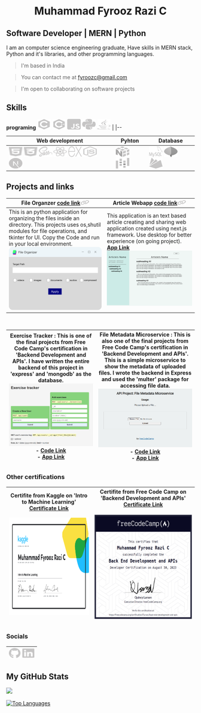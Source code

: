 
# <p align='center'>Muhammad Fyrooz Razi C</p> 
<!-- <p align='right'>
 <span href="https://www.github.com/MFyzi" target="_blank" rel="noreferrer"><img src="https://raw.githubusercontent.com/danielcranney/readme-generator/main/public/icons/socials/github.svg" width="16" height="16" /></span>
 <span href="https://www.github.com/MFyzi" target="_blank" rel="noreferrer"><img src="https://raw.githubusercontent.com/danielcranney/readme-generator/main/public/icons/socials/gmail.svg" width="16" height="16" /></span>
</p> -->
<!-- ===================================== -->

Software Developer | MERN | Python 
---------------------------

I am an computer science engineering graduate, Have skills in MERN stack, Python and it's libraries, and other programming languages.

> I'm based in India

> You can contact me at [fyroozc@gmail.com](mailto:fyroozc@gmail.com)

> I'm open to collaborating on software projects
<!-- 🌍✉️🤝 -->

##
##  Skills
**programing** 
<a href="https://docs.microsoft.com/en-us/cpp/?view=msvc-170" target="_blank" rel="noreferrer"><img src="./images/c.svg" width="36" height="28" alt="C" /></a> <a href="https://docs.microsoft.com/en-us/cpp/?view=msvc-170" target="_blank" rel="noreferrer"><img src="./images/c++.svg" width="36" height="28" alt="JavaScript" /></a> <a href="https://developer.mozilla.org/en-US/docs/Web/JavaScript" target="_blank" rel="noreferrer"><img src="./images/javascript.svg" width="36" height="28" alt="JavaScript" /></a> <a href="https://www.python.org/" target="_blank" rel="noreferrer"><img src="./images/python.svg" width="36" height="28" alt="Python" /></a> <a href="https://www.oracle.com/java/" target="_blank" rel="noreferrer"><img src="./images/javalang.svg" width="36" height="28" alt="Java" /></a> |
|--


**Web development** | **Pyhton** | **Database**
|--|--|--
<a href="https://developer.mozilla.org/en-US/docs/Web/HTML" target="_blank" rel="noreferrer"><img src="./images/html.svg" width="36" height="28" alt="React" /></a> <a href="https://www.w3.org/TR/CSS/#css" target="_blank" rel="noreferrer"><img src="./images/css3.svg" width="36" height="28" alt="CSS3" /></a> <a href="https://sass-lang.com/" target="_blank" rel="noreferrer"><img src="./images/sass.svg" width="36" height="28" alt="Sass" /></a> <a href="https://reactjs.org/" target="_blank" rel="noreferrer"><img src="./images/react.svg" width="36" height="28" alt="React" /></a> <a href="https://expressjs.com/" target="_blank" rel="noreferrer"><img src="./images/expressjs.svg" width="36" height="28" alt="Express" /></a> <a href="https://nodejs.org/en/" target="_blank" rel="noreferrer"><img src="./images/nodejs.svg" width="36" height="28" alt="NodeJS" /></a> <a href="https://nextjs.org/" target="_blank" rel="noreferrer"><img src="./images/nextjs.svg" width="36" height="28" alt="NodeJS" /></a> | <a href="https://numpy.org/" target="_blank" rel="noreferrer"><img src="./images/numpy.svg" width="36" height="28" alt="MongoDB" /></a> <a href="https://pandas.pydata.org/" target="_blank" rel="noreferrer"><img src="./images/pandas.svg" width="36" height="28" alt="MongoDB" /></a> | <a href="https://www.mysql.com/" target="_blank" rel="noreferrer"><img src="./images/mysql.svg" width="36" height="28" alt="MongoDB" /></a> <a href="https://www.mongodb.com/" target="_blank" rel="noreferrer"><img src="./images/mongodb.svg" width="36" height="28" alt="MongoDB" /></a> <a href="https://firebase.google.com/" target="_blank" rel="noreferrer"><img src="./images/firebase.svg" width="36" height="28" alt="Firebase" /></a>


##
## Projects and links 

**File Organzer** <a href="https://github.com/MuhammadFyroozRazi/file_organizer" target="_blank" rel="noreferrer">code link<img src="./images/link.svg" width="24" height="13" alt="JavaScript" /> | **Article Webapp** <a href="https://github.com/MuhammadFyroozRazi/articlewebapplication" target="_blank" rel="noreferrer">code link<img src="./images/link.svg" width="24" height="13" alt="JavaScript" />
|--|--
 This is an python application for organizing the files inside an directory. This projects uses os,shutil modules for file operations, and tkinter for UI. Copy the Code and run in your local environment.![File Organizer Screenshot](./images/file_organizer_window.png) | This application is an text based article creating and sharing web application created using next.js framework. Use desktop for better experience (on going project).  [**App Link**](https://articlewebapplication-cjxd3pdad-muhammadfyroozrazi.vercel.app/articles/create) ![Article Webpage screenshot](/images/article-create-page.png)<br>

<br>


 Exercise Tracker : This is one of the final projects from Free Code Camp's certification in 'Backend Development and APIs'. I have written the entire backend of this project in 'express' and 'mongodb' as the database.![Exercise Tracker Screenshot](./images/exercise%20tracker.png)- [Code Link](https://github.com/MuhammadFyroozRazi/freecode-exercise-tracker)<br>- [App Link](https://boilerplate-project-exercisetracker-1.muhammadfyroozr.repl.co/) | File Metadata Microservice : This is also one of the final projects from Free Code Camp's certification in 'Backend Development and APIs'. This is a simple microservice to show the metadata of uploaded files. I wrote the backend in Express and used the 'multer' package for accessing file data. ![File Metadata Microservice Screenshot](./images/metadata%20freecodecamp.png) - [Code Link](https://github.com/MuhammadFyroozRazi/freecode-file-metadata-microservice)<br>- [App Link](https://boilerplate-project-filemetadata.muhammadfyroozr.repl.co/)
|--|--

##
### Other certifications
Certifite from Kaggle on 'Intro to Machine Learning' <br>[Certificate Link](https://www.kaggle.com/learn/certification/muhammadfyroozrazic/intro-to-machine-learning)<br><br><img src="./images/Muhammad Fyrooz Razi C - Intro to Machine Learning (5) - Copy.png" width="380" height="260" />| Certifite from Free Code Camp on 'Backend Development and APIs' <br>[Certificate Link](https://www.freecodecamp.org/certification/Fyrooz/back-end-development-and-apis) <br><br><img src="./images/freecodecamp-backend-cirtificate 1.png" width="380" height="280" />
|--|--
<!-- #
### Other certifications
Certifite from Kaggle on 'Intro to Machine Learning'<br> [Certificate Link](https://www.kaggle.com/learn/certification/muhammadfyroozrazic/intro-to-machine-learning)![Exercise Tracker Screenshot](./images/Muhammad Fyrooz Razi C - Intro to Machine Learning (5) - Copy.png) | File Metadata Microservice : This is also one of the final projects from Free Code Camp's certification in 'Backend Development and APIs'. This is a simple microservice to show the metadata of uploaded files. I wrote the backend in Express and used the 'multer' package for accessing file data. ![File Metadata Microservice Screenshot](./images/metadata%20freecodecamp.png) - [Code Link](https://github.com/MuhammadFyroozRazi/freecode-file-metadata-microservice)<br>- [App Link](https://boilerplate-project-filemetadata.muhammadfyroozr.repl.co/)
|--|-- -->


##
### Socials
<a href="https://www.github.com/MuhammadFyroozRazi" target="_blank" rel="noreferrer"><img src="./images/github.svg" width="32" height="28" /></a> <a href="https://www.linkedin.com/in/muhammad-fyrooz-razi-c-ba34ba249/" target="_blank" rel="noreferrer"><img src="./images/linkedin.svg" width="32" height="28" /></a> |
|--

##

<!-- ### Badges -->

## My GitHub Stats

<a href="http://www.github.com/MuhammadFyroozRazi"><img src="https://github-readme-streak-stats.herokuapp.com/?user=MuhammadFyroozRazi&stroke=ffffff&background=1c1917&ring=0891b2&fire=0891b2&currStreakNum=ffffff&currStreakLabel=0891b2&sideNums=ffffff&sideLabels=ffffff&dates=ffffff&hide_border=true" /></a>

<a href="https://github.com/MuhammadFyroozRazi"><img src="https://github-readme-stats.vercel.app/api/top-langs/?username=MuhammadFyroozRazi&langs_count=10&title_color=0891b2&text_color=ffffff&icon_color=0891b2&bg_color=1c1917&hide_border=true&locale=en&custom_title=Top%20%Languages" alt="Top Languages" /></a>

